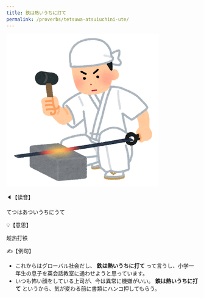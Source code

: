 ```yaml
---
title: 鉄は熱いうちに打て
permalink: /proverbs/tetsuwa-atsuiuchini-ute/
---
```


![](/assets/images/proverbs/tetsuwaatsuiuchiniute.png)

🔈【读音】

てつはあついうちにうて

💡【意思】

趁热打铁

✍️【例句】

- これからはグローバル社会だし、 **鉄は熱いうちに打て** って言うし、小学一年生の息子を英会話教室に通わせようと思っています。
- いつも怖い顔をしている上司が、今は異常に機嫌がいい。 **鉄は熱いうちに打て** というから、気が変わる前に書類にハンコ押してもらう。
